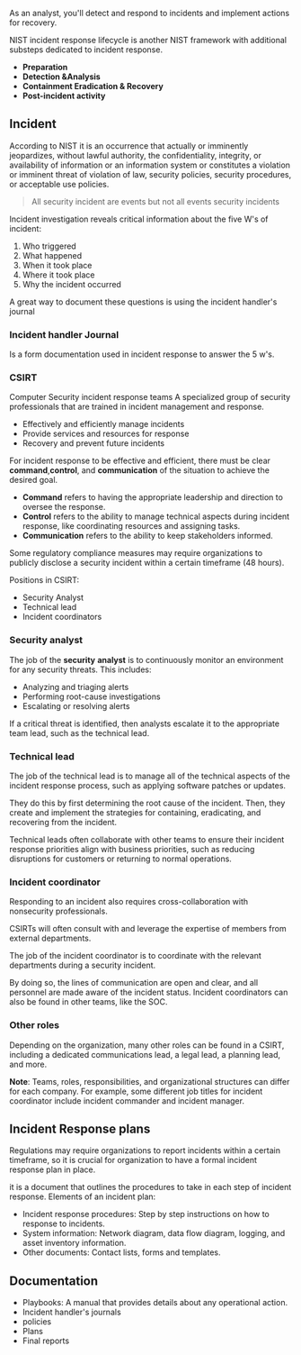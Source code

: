 As an analyst, you'll detect and respond to incidents and implement actions for recovery.

NIST incident response lifecycle is another NIST framework with additional substeps dedicated to incident response.
- **Preparation**
- **Detection &Analysis**
- **Containment Eradication & Recovery**
- **Post-incident activity**

## Incident
According to NIST it is an occurrence that actually or imminently jeopardizes, without lawful authority, the confidentiality, integrity, or availability of information or an information system or constitutes a violation or imminent threat of violation of law, security policies, security procedures, or acceptable use policies.

> All security incident are events but not all events security incidents

Incident investigation reveals critical information about the five W's of incident:
1. Who triggered
2. What happened
3. When it took place
4. Where it took place
5. Why the incident occurred

A great way to document these questions is using the incident handler's journal

### Incident handler Journal
Is a form documentation used in incident response to answer the 5 w's.

### CSIRT
Computer Security incident response teams
A specialized group of security professionals that are trained in incident management and response.

- Effectively and efficiently manage incidents
- Provide services and resources for response
- Recovery and prevent future incidents

For incident response to be effective and efficient, there must be clear **command**,**control**, and **communication** of the situation to achieve the desired goal. 

- **Command** refers to having the appropriate leadership and direction to oversee the response.
- **Control** refers to the ability to manage technical aspects during incident response, like coordinating resources and assigning tasks.
- **Communication** refers to the ability to keep stakeholders informed.

Some regulatory compliance measures may require organizations to publicly disclose a security incident within a certain timeframe (48 hours).

Positions in CSIRT:
- Security Analyst
- Technical lead
- Incident coordinators


### **Security analyst**
The job of the **security** **analyst** is to continuously monitor an environment for any security threats. This includes: 
- Analyzing and triaging alerts
- Performing root-cause investigations
- Escalating or resolving alerts 

If a critical threat is identified, then analysts escalate it to the appropriate team lead, such as the technical lead.
### **Technical lead**
The job of the technical lead is to manage all of the technical aspects of the incident response process, such as applying software patches or updates.

They do this by first determining the root cause of the incident. Then, they create and implement the strategies for containing, eradicating, and recovering from the incident.

Technical leads often collaborate with other teams to ensure their incident response priorities align with business priorities, such as reducing disruptions for customers or returning to normal operations. 
### **Incident coordinator**
Responding to an incident also requires cross-collaboration with nonsecurity professionals.

CSIRTs will often consult with and leverage the expertise of members from external departments.

The job of the incident coordinator is to coordinate with the relevant departments during a security incident.

By doing so, the lines of communication are open and clear, and all personnel are made aware of the incident status. Incident coordinators can also be found in other teams, like the SOC. 
### **Other roles**
Depending on the organization, many other roles can be found in a CSIRT, including a dedicated communications lead, a legal lead, a planning lead, and more. 

**Note**: Teams, roles, responsibilities, and organizational structures can differ for each company. For example, some different job titles for incident coordinator include incident commander and incident manager.

## Incident Response plans
Regulations may require organizations to report incidents within a certain timeframe, so it is crucial for organization to have a formal incident response plan in place.

it is a document that outlines the procedures to take in each step of incident response.
Elements of an incident plan:
- Incident response procedures: Step by step instructions on how to response to incidents.
- System information: Network diagram, data flow diagram, logging, and asset inventory information.
- Other documents: Contact lists, forms and templates.



## Documentation
- Playbooks: A manual that provides details about any operational action.
- Incident handler's journals
- policies
- Plans
- Final reports